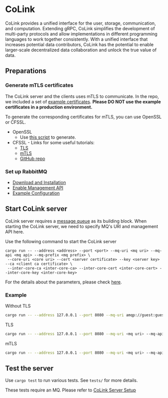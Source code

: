 # CoLink

CoLink provides a unified interface for the user, storage, communication, and computation. Extending gRPC, CoLink simplifies the development of multi-party protocols and allow implementations in different programming languages to work together consistently. With a unified interface that increases potential data contributors, CoLink has the potential to enable larger-scale decentralized data collaboration and unlock the true value of data.

## Preparations

### Generate mTLS certificates
The CoLink server and the clients uses mTLS to communicate. In the repo, we included a set of [example certificates](https://github.com/CoLearn-Dev/colink-integration-test-dev/tree/main/example-tls/test-cert). **Please DO NOT use the example certificates in a production environment.**

To generate the corresponding certificates for mTLS, you can use OpenSSL or CFSSL.

- OpenSSL
  - Use [this script](https://github.com/CoLearn-Dev/colink-integration-test-dev/blob/main/example-tls/openssl/gen.sh) to generate.
- CFSSL - Links for some useful tutorials:
  - [TLS](https://support.pingcap.com/hc/en-us/articles/360050038113-Create-TLS-Certificates-Using-CFSSL)
  - [mTLS](https://developers.cloudflare.com/cloudflare-one/identity/devices/mutual-tls-authentication/)
  - [GitHub repo](https://github.com/cloudflare/cfssl)

### Set up RabbitMQ
- [Download and Installation](https://www.rabbitmq.com/download.html)
- [Enable Management API](https://www.rabbitmq.com/management.html)
- [Example Configuration](https://github.com/CoLearn-Dev/colink-integration-test-dev/blob/main/example-rabbitmq/rabbitmq.conf)

## Start CoLink server
CoLink server requires a [message queue](#set-up-rabbitmq) as its building block. When starting the CoLink server, we need to specify MQ's URI and management API here. 

Use the following command to start the CoLink server
```
cargo run -- --address <address> --port <port> --mq-uri <mq uri> --mq-api <mq api> --mq-prefix <mq prefix> \
 --core-uri <core uri> --cert <server certificate> --key <server key> --ca <client ca certificate> \
 --inter-core-ca <inter-core-ca> --inter-core-cert <inter-core-cert> --inter-core-key <inter-core-key>
```
For the details about the parameters, please check [here](src/main.rs#L7).

### Example
Without TLS
```bash
cargo run -- --address 127.0.0.1 --port 8080 --mq-uri amqp://guest:guest@localhost:5672 --mq-api http://guest:guest@localhost:15672/api --core-uri http://127.0.0.1:8080
```
TLS
```bash
cargo run -- --address 127.0.0.1 --port 8080 --mq-uri <mq uri> --mq-api <mq api> --cert <path to server-fullchain.pem> --key <path to server-key.pem> --inter-core-ca <path to ca.pem>
```
mTLS
```bash
cargo run -- --address 127.0.0.1 --port 8080 --mq-uri <mq uri> --mq-api <mq api> --cert <path to server-fullchain.pem> --key <path to server-key.pem> --ca <path to ca.pem> --inter-core-ca <path to ca.pem> --inter-core-cert <path to client.pem> --inter-core-key <path to client-key.pem>
```

## Test the server
Use `cargo test` to run various tests. See `tests/` for more details.

These tests require an MQ. Please refer to [CoLink Server Setup](https://co-learn.notion.site/CoLink-Server-Setup-aa58e481e36e40cba83a002c1f3bd158) 
